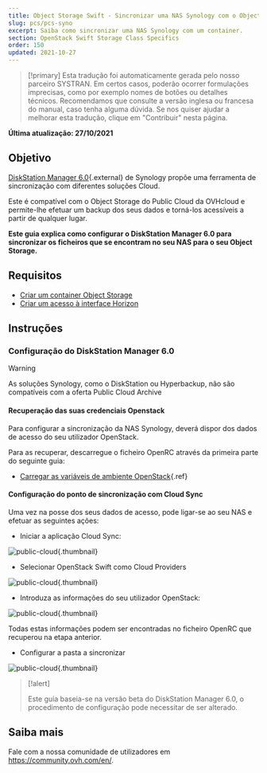 ```yaml
---
title: Object Storage Swift - Sincronizar uma NAS Synology com o Object Storage
slug: pcs/pcs-syno
excerpt: Saiba como sincronizar uma NAS Synology com um container.
section: OpenStack Swift Storage Class Specifics
order: 150
updated: 2021-10-27
---
```


> [!primary]
> Esta tradução foi automaticamente gerada pelo nosso parceiro SYSTRAN. Em certos casos, poderão ocorrer formulações imprecisas, como por exemplo nomes de botões ou detalhes técnicos. Recomendamos que consulte a versão inglesa ou francesa do manual, caso tenha alguma dúvida. Se nos quiser ajudar a melhorar esta tradução, clique em "Contribuir" nesta página.
>

**Última atualização: 27/10/2021**

## Objetivo

[DiskStation Manager 6.0](https://www.synology.com/en-global/dsm/6.0beta){.external} de Synology propõe uma ferramenta de sincronização com diferentes soluções Cloud.

Este é compatível com o Object Storage do Public Cloud da OVHcloud e permite-lhe efetuar um backup dos seus dados e torná-los acessíveis a partir de qualquer lugar.

**Este guia explica como configurar o DiskStation Manager 6.0 para sincronizar os ficheiros que se encontram no seu NAS para o seu Object Storage.**

## Requisitos

- [Criar um container Object Storage](https://docs.ovh.com/pt/storage/object-storage/pcs/create-container/)
- [Criar um acesso à interface Horizon](https://docs.ovh.com/pt/public-cloud/criar-e-eliminar-um-utilizador-openstack/#criacao-de-um-utilizador-openstack)

## Instruções

### Configuração do DiskStation Manager 6.0

> [!warning]
>
> As soluções Synology, como o DiskStation ou Hyperbackup, não são compatíveis com a oferta Public Cloud Archive
>

#### Recuperação das suas credenciais Openstack

Para configurar a sincronização da NAS Synology, deverá dispor dos dados de acesso do seu utilizador OpenStack.

Para as recuperar, descarregue o ficheiro OpenRC através da primeira parte do seguinte guia:

- [Carregar as variáveis de ambiente OpenStack](https://docs.ovh.com/pt/public-cloud/set-openstack-environment-variables/#etapa-1-recuperar-as-variaveis){.ref}

#### Configuração do ponto de sincronização com Cloud Sync

Uma vez na posse dos seus dados de acesso, pode ligar-se ao seu NAS e efetuar as seguintes ações:

- Iniciar a aplicação Cloud Sync:

![public-cloud](images/3791.png){.thumbnail}

- Selecionar OpenStack Swift como Cloud Providers

![public-cloud](images/3788.png){.thumbnail}

- Introduza as informações do seu utilizador OpenStack:

![public-cloud](images/3792.png){.thumbnail}

Todas estas informações podem ser encontradas no ficheiro OpenRC que recuperou na etapa anterior.

- Configurar a pasta a sincronizar

![public-cloud](images/3790.png){.thumbnail}

> [!alert]
>
> Este guia baseia-se na versão beta do DiskStation Manager 6.0, o procedimento de configuração pode necessitar de ser alterado.
>

## Saiba mais

Fale com a nossa comunidade de utilizadores em <https://community.ovh.com/en/>.